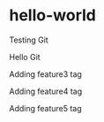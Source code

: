 # hello-world
Testing Git

Hello Git

Adding feature3 tag

Adding feature4 tag

Adding feature5 tag
